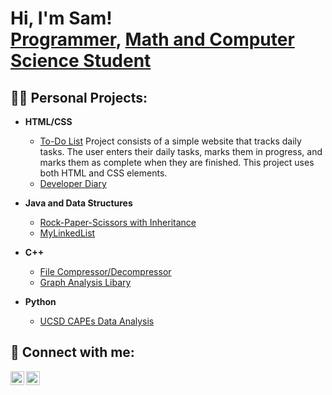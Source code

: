 <h1>Hi, I'm Sam! <br/><a href="https://github.com/SamHormozian">Programmer</a>, <a href="https://www.linkedin.com/in/sam-hormozian-29027a227/">Math and Computer Science Student</a> </h1>

<h2>👨‍💻 Personal Projects:</h2>

- <b>HTML/CSS</b>
    - [To-Do List](https://github.com/SamHormozian/To-Do-List)
      Project consists of a simple website that tracks daily tasks. The user enters their daily tasks, marks them in progress, and marks them as complete when they are finished. This project uses both HTML and CSS elements.
    - [Developer Diary](https://github.com/SamHormozian/cse110-sp24-group18?tab=readme-ov-file)

 - <b>Java and Data Structures</b>
    - [Rock-Paper-Scissors with Inheritance](https://github.com/SamHormozian/Rock-Paper-Scissors-with-Inheritance)
    - [MyLinkedList](https://github.com/SamHormozian/MyLinkedList)

- <b>C++</b>
    - [File Compressor/Decompressor](https://github.com/SamHormozian/File-Compress-Decompressor)
    - [Graph Analysis Libary](https://github.com/SamHormozian/Graph-Analysis-Library)
 
- <b>Python</b>
    - [UCSD CAPEs Data Analysis](https://github.com/SamHormozian/Group124_WI24)


<h2> 🤳 Connect with me:</h2>


[<img align="left" alt="JoshMadakor | LinkedIn" width="22px" src="https://cdn.jsdelivr.net/npm/simple-icons@v3/icons/linkedin.svg" />][linkedin]
[<img align="left" alt="JoshMadakor | Instagram" width="22px" src="https://cdn.jsdelivr.net/npm/simple-icons@v3/icons/instagram.svg" />][instagram]


[instagram]: https://www.instagram.com/samhormozian/
[linkedin]: https://linkedin.com/in/sam-hormozian-29027a227/

<!--
**joshmadakor1/joshmadakor1** is a ✨ _special_ ✨ repository because its `README.md` (this file) appears on your GitHub profile.

Here are some ideas to get you started:

- 🔭 I’m currently working on ...
- 🌱 I’m currently learning ...
- 👯 I’m looking to collaborate on ...
- 🤔 I’m looking for help with ...
- 💬 Ask me about ...
- 📫 How to reach me: ...
- 😄 Pronouns: ...
- ⚡ Fun fact: ...
-->
